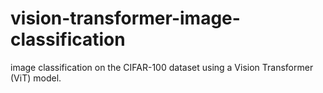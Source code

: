 # vision-transformer-image-classification
 image classification on the CIFAR-100 dataset using a Vision Transformer (ViT) model. 
